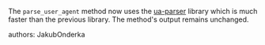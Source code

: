 The `parse_user_agent` method now uses the [ua-parser](https://crates.io/crates/ua-parser) library
which is much faster than the previous library. The method's output remains unchanged.

authors: JakubOnderka
